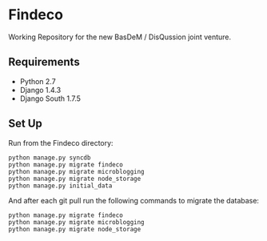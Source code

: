 Findeco
=======

Working Repository for the new BasDeM / DisQussion joint venture.


Requirements
------------
* Python 2.7
* Django 1.4.3
* Django South 1.7.5

Set Up
---------------
Run from the Findeco directory:

    python manage.py syncdb
    python manage.py migrate findeco
    python manage.py migrate microblogging
    python manage.py migrate node_storage
    python manage.py initial_data

And after each git pull run the following commands to migrate the database:

    python manage.py migrate findeco
    python manage.py migrate microblogging
    python manage.py migrate node_storage
    
